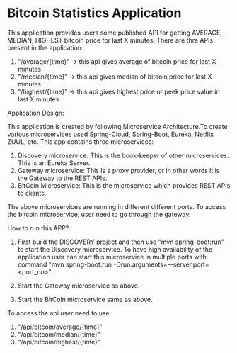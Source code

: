 # Bitcoin Statistics Application

This application provides users some published API for getting AVERAGE, MEDIAN, HIGHEST bitcoin price for last X minutes.
There are thre APIs present in the application:
1) "/average/{time}" -> this api gives average of bitcoin price for last X minutes
2) "/median/{time}"  -> this api gives median of bitcoin price for last X minutes
3) "/highest/{time}" -> this api gives highest price or peek price value in last X minutes


Application Design:

This application is created by following Microservice Architecture.To create various microservices used Spring-Cloud, Spring-Boot, Eureka, Netflix ZUUL, etc.
This app contains three microservices:
1) Discovery microservice: This is the book-keeper of other microservices. This is an Eureka Server.
2) Gateway microservice: This is a proxy provider, or in other words it is the Gateway to the REST APIs.
3) BitCoin Microservice: This is the microservice which provides REST APIs to clients.

The above microservices are running in different different ports. 
To access the bitcoin microservice, user need to go through the gateway.

How to run this APP?

1) First build the DISCOVERY project and then use "mvn spring-boot:run" to start the Discovery microservice. To have high availability of the application user can start this microservice in multiple ports with command "mvn spring-boot:run -Drun.arguments=--server.port=<port_no>".

2) Start the Gateway microservice as above.

3) Start the BitCoin microservice same as above.

To access the api user need to use :
1) "/api/bitcoin/average/{time}"
2) "/api/bitcoin/median/{time}"
3) "/api/bitcoin/highest/{time}"
